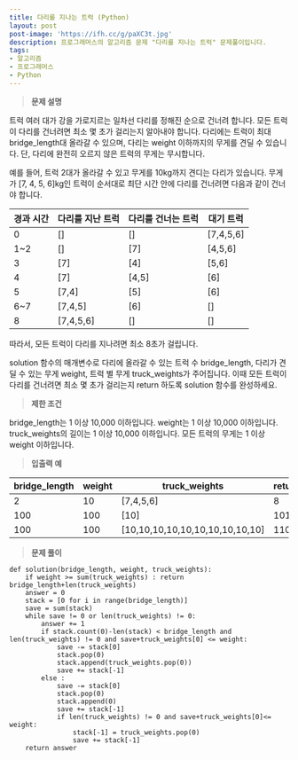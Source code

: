 ```yaml
---
title: 다리를 지나는 트럭 (Python)
layout: post
post-image: 'https://ifh.cc/g/paXC3t.jpg'
description: 프로그래머스의 알고리즘 문제 "다리를 지나는 트럭" 문제풀이입니다.
tags:
- 알고리즘
- 프로그래머스
- Python
---
```



>**문제 설명**

트럭 여러 대가 강을 가로지르는 일차선 다리를 정해진 순으로 건너려 합니다. 모든 트럭이 다리를 건너려면 최소 몇 초가 걸리는지 알아내야 합니다. 다리에는 트럭이 최대 bridge_length대 올라갈 수 있으며, 다리는 weight 이하까지의 무게를 견딜 수 있습니다. 단, 다리에 완전히 오르지 않은 트럭의 무게는 무시합니다.

예를 들어, 트럭 2대가 올라갈 수 있고 무게를 10kg까지 견디는 다리가 있습니다. 무게가 [7, 4, 5, 6]kg인 트럭이 순서대로 최단 시간 안에 다리를 건너려면 다음과 같이 건너야 합니다.

| 경과 시간 | 다리를 지난 트럭 | 다리를 건너는 트럭 | 대기 트럭 |
|--|--|--|--|
| 0 | [] | [] | [7,4,5,6] |
| 1~2 | [] | [7] | [4,5,6] |
| 3 | [7] | [4] | [5,6] |
| 4 | [7] | [4,5] | [6] |
| 5 | [7,4] | [5] | [6] |
| 6~7 | [7,4,5] | [6] | [] |
| 8 | [7,4,5,6] | [] | [] |

따라서, 모든 트럭이 다리를 지나려면 최소 8초가 걸립니다.

solution 함수의 매개변수로 다리에 올라갈 수 있는 트럭 수 bridge_length, 다리가 견딜 수 있는 무게 weight, 트럭 별 무게 truck_weights가 주어집니다. 이때 모든 트럭이 다리를 건너려면 최소 몇 초가 걸리는지 return 하도록 solution 함수를 완성하세요.

>**제한 조건**


bridge_length는 1 이상 10,000 이하입니다.
weight는 1 이상 10,000 이하입니다.
truck_weights의 길이는 1 이상 10,000 이하입니다.
모든 트럭의 무게는 1 이상 weight 이하입니다.


>**입출력 예**

| bridge_length | weight | truck_weights | return |
|--|--|--|--|
| 2 | 10 | [7,4,5,6] | 8 |
| 100 | 100 | [10] | 101 |
| 100 | 100 | [10,10,10,10,10,10,10,10,10,10] | 110 |

>**문제 풀이**

    def solution(bridge_length, weight, truck_weights):
        if weight >= sum(truck_weights) : return bridge_length+len(truck_weights)
        answer = 0
        stack = [0 for i in range(bridge_length)]
        save = sum(stack)
        while save != 0 or len(truck_weights) != 0:
            answer += 1
            if stack.count(0)-len(stack) < bridge_length and len(truck_weights) != 0 and save+truck_weights[0] <= weight:
                save -= stack[0]
                stack.pop(0)
                stack.append(truck_weights.pop(0))
                save += stack[-1]
            else :  
                save -= stack[0]
                stack.pop(0)
                stack.append(0)
                save += stack[-1]
                if len(truck_weights) != 0 and save+truck_weights[0]<= weight:
                    stack[-1] = truck_weights.pop(0)
                    save += stack[-1]
        return answer





